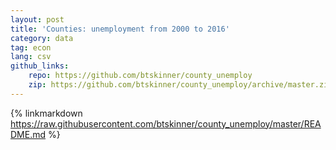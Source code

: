 ```yaml
---
layout: post
title: 'Counties: unemployment from 2000 to 2016'
category: data
tag: econ
lang: csv
github_links:
    repo: https://github.com/btskinner/county_unemploy
    zip: https://github.com/btskinner/county_unemploy/archive/master.zip
---
```


{% linkmarkdown https://raw.githubusercontent.com/btskinner/county_unemploy/master/README.md %}

